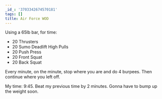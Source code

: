 ```yaml
---
_id_: '3703342674570181'
tags: []
title: Air Force WOD
---
```


Using a 65lb bar, for time:

- 20 Thrusters
- 20 Sumo Deadlift High Pulls
- 20 Push Press
- 20 Front Squat
- 20 Back Squat

Every minute, on the minute, stop where you are and do 4 burpees. Then continue where you left off.

My time: 9:45. Beat my previous time by 2 minutes. Gonna have to bump up the weight soon.
